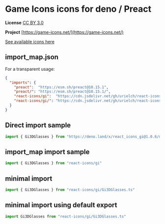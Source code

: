 # Game Icons icons for deno / Preact

**License** [CC BY 3.0](https://creativecommons.org/licenses/by/3.0/)

**Project** [https://game-icons.net/](https://game-icons.net/)

[See available icons here](https://react-icons.github.io/react-icons/icons?name=gi)

## import_map.json

For a transparent usage:

```json
{
  "imports": {
    "preact":  "https://esm.sh/preact@10.15.1",
    "preact/": "https://esm.sh/preact@10.15.1/",
    "react-icons/gi":  "https://cdn.jsdelivr.net/gh/urielch/react-icons-gi@1.0.6/mod.ts",
    "react-icons/gi/": "https://cdn.jsdelivr.net/gh/urielch/react-icons-gi@1.0.6/ico/",
  }
}
```

## Direct import sample

```ts
import { Gi3DGlasses } from "https://deno.land/x/react_icons_gi@1.0.6/mod.ts"
```

## import_map import sample

```ts
import { Gi3DGlasses } from "react-icons/gi"
```

## minimal import

```ts
import { Gi3DGlasses } from "react-icons/gi/Gi3DGlasses.ts"
```

## minimal import using default export

```ts
import Gi3DGlasses from "react-icons/gi/Gi3DGlasses.ts"
```

